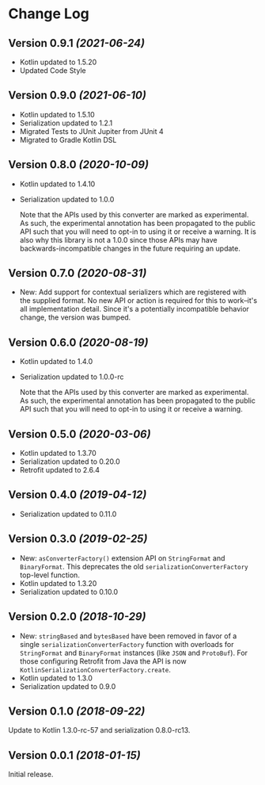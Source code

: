Change Log
==========

Version 0.9.1 *(2021-06-24)*
----------------------------

* Kotlin updated to 1.5.20
* Updated Code Style

Version 0.9.0 *(2021-06-10)*
----------------------------

* Kotlin updated to 1.5.10
* Serialization updated to 1.2.1
* Migrated Tests to JUnit Jupiter from JUnit 4
* Migrated to Gradle Kotlin DSL

Version 0.8.0 *(2020-10-09)*
----------------------------

* Kotlin updated to 1.4.10
* Serialization updated to 1.0.0

  Note that the APIs used by this converter are marked as experimental. As such, the experimental annotation has been
  propagated to the public API such that you will need to opt-in to using it or receive a warning. It is also why this
  library is not a 1.0.0 since those APIs may have backwards-incompatible changes in the future requiring an update.

Version 0.7.0 *(2020-08-31)*
----------------------------

* New: Add support for contextual serializers which are registered with the supplied format. No new API or action is
  required for this to work–it's all implementation detail. Since it's a potentially incompatible behavior change, the
  version was bumped.

Version 0.6.0 *(2020-08-19)*
----------------------------

* Kotlin updated to 1.4.0
* Serialization updated to 1.0.0-rc

  Note that the APIs used by this converter are marked as experimental. As such, the experimental annotation has been
  propagated to the public API such that you will need to opt-in to using it or receive a warning.

Version 0.5.0 *(2020-03-06)*
----------------------------

* Kotlin updated to 1.3.70
* Serialization updated to 0.20.0
* Retrofit updated to 2.6.4

Version 0.4.0 *(2019-04-12)*
----------------------------

* Serialization updated to 0.11.0

Version 0.3.0 *(2019-02-25)*
----------------------------

* New: `asConverterFactory()` extension API on `StringFormat` and `BinaryFormat`. This deprecates the
  old `serializationConverterFactory` top-level function.
* Kotlin updated to 1.3.20
* Serialization updated to 0.10.0

Version 0.2.0 *(2018-10-29)*
----------------------------

* New: `stringBased` and `bytesBased` have been removed in favor of a single
  `serializationConverterFactory` function with overloads for `StringFormat` and `BinaryFormat`
  instances (like `JSON` and `ProtoBuf`). For those configuring Retrofit from Java the API is now
  `KotlinSerializationConverterFactory.create`.
* Kotlin updated to 1.3.0
* Serialization updated to 0.9.0

Version 0.1.0 *(2018-09-22)*
----------------------------

Update to Kotlin 1.3.0-rc-57 and serialization 0.8.0-rc13.


Version 0.0.1 *(2018-01-15)*
----------------------------

Initial release.
